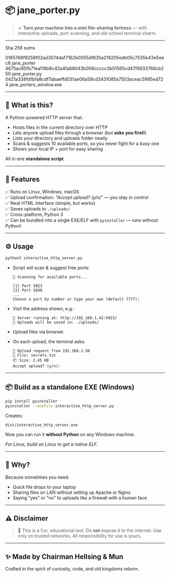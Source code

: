 
# 📦 jane_porter.py

> ⚔️ **Turn your machine into a mini file-sharing fortress** — with interactive uploads, port scanning, and old-school terminal charm.

---

Sha 256 sums

0165766f9258f02ad3074daf7162b0055df835a219205edb05c7535b43e5eec6  jane_porter
4675ac85fb71ea118b8c42a4fa68043b006ccccc3b51565cd47f9933768cb250  jane_porter.py
0421a338fd1bfa8cdf7abaeffd031ae06a59cd3431085a7503aceac5995ed724  jane_porters_window.exe

---

## 🚀 **What is this?**

A Python-powered HTTP server that:
- Hosts files in the current directory over HTTP
- Lets anyone upload files through a browser (but **asks you first!**)
- Lists your directory and uploads folder neatly
- Scans & suggests 10 available ports, so you never fight for a busy one
- Shows your local IP + port for easy sharing

All in one **standalone script**.

---

## 🧰 **Features**
✅ Runs on Linux, Windows, macOS  
✅ Upload confirmation: *"Accept upload? (y/n)"* — you stay in control  
✅ Neat HTML interface (simple, but works)  
✅ Saves uploads to `./uploads/`  
✅ Cross-platform, Python 3  
✅ Can be bundled into a single EXE/ELF with `pyinstaller` — runs without Python!

---

## ⚙️ **Usage**

```bash
python3 interactive_http_server.py
```

- Script will scan & suggest free ports:
  ```
  📡 Scanning for available ports...

  [1] Port 5023
  [2] Port 5030
  ...
  Choose a port by number or type your own (default 7777):
  ```
- Visit the address shown, e.g.:
  ```
  🚀 Server running at: http://192.168.1.42:5023/
  📁 Uploads will be saved in: ./uploads/
  ```

- Upload files via browser.  
- On each upload, the terminal asks:
  ```
  🔔 Upload request from 192.168.1.50
  📄 File: secrets.txt
  📦 Size: 2.45 KB
  Accept upload? (y/n):
  ```

---

## 📦 **Build as a standalone EXE (Windows)**

```bash
pip install pyinstaller
pyinstaller --onefile interactive_http_server.py
```

Creates:
```
dist/interactive_http_server.exe
```

Now you can run it **without Python** on any Windows machine.

*For Linux, build on Linux to get a native ELF.*

---

## 🧙 **Why?**

Because sometimes you need:
- Quick file drops to your laptop
- Sharing files on LAN without setting up Apache or Nginx
- Saying "yes" or "no" to uploads like a firewall with a human face

---

## ⚠️ **Disclaimer**

> 🧪 This is a fun, educational tool.
> Do **not** expose it to the internet.
> Use only on trusted networks.
> All responsibility for use is yours.

---

## ✨ **Made by Chairman Hellsing & Mun**
Crafted in the spirit of curiosity, code, and old kingdoms reborn.
